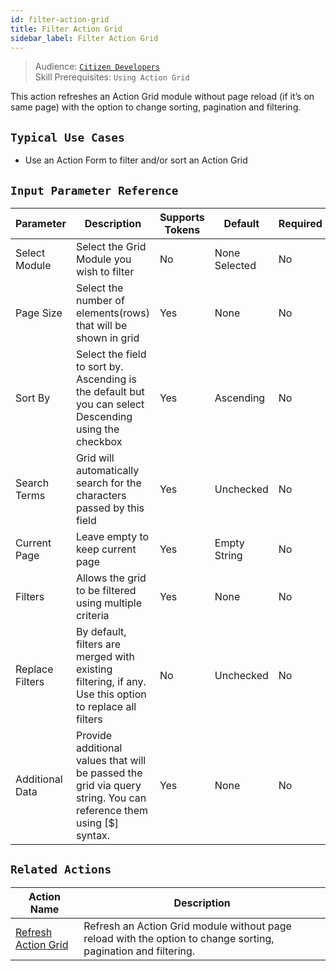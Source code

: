 ```yaml
---
id: filter-action-grid
title: Filter Action Grid
sidebar_label: Filter Action Grid
---
```


> Audience: [`Citizen Developers`](/docs/audience#citizen-developers)<br/>
> Skill Prerequisites: `Using Action Grid`
> 
This action refreshes an Action Grid module without page reload (if it’s on same page) with the option to change sorting, pagination and filtering.

## `Typical Use Cases`

- Use an Action Form to filter and/or sort an Action Grid


## `Input Parameter Reference`

| Parameter | Description | Supports Tokens | Default | Required |
| -- | -- | -- | -- | -- |
| Select Module | Select the Grid Module you wish to filter| No | None Selected| No |
| Page Size | Select the number of elements(rows) that will be shown in grid| Yes | None | No |
| Sort By | Select the field to sort by. Ascending is the default but you can select Descending using the checkbox| Yes | Ascending | No |
| Search Terms| Grid will automatically search for the characters passed by this field| Yes | Unchecked | No |
| Current Page | Leave empty to keep current page | Yes | Empty String | No |
| Filters | Allows the grid to be filtered using multiple criteria | Yes | None | No |
| Replace Filters | By default, filters are merged with existing filtering, if any. Use this option to replace all filters | No | Unchecked| No |
| Additional Data | Provide additional values that will be passed the grid via query string. You can reference them using [$] syntax.  | Yes | None | No |



## `Related Actions`

| Action Name | Description|
|-------------|------------|
| [Refresh Action Grid](docs/actions/refresh-grid) | Refresh an Action Grid module without page reload with the option to change sorting, pagination and filtering. |


[//]: # (Will need to verify the links once the documentation for filter and data source refersh are completed.)
